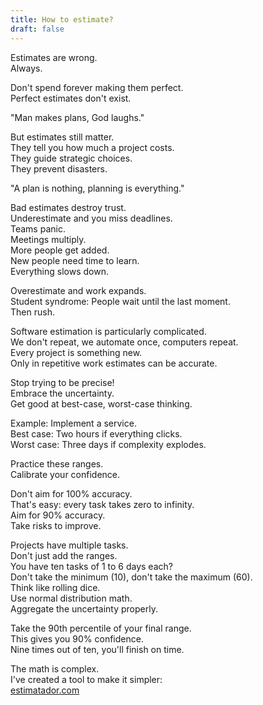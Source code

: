 ```yaml
---
title: How to estimate?
draft: false
---
```

Estimates are wrong.  
Always.  

Don't spend forever making them perfect.  
Perfect estimates don't exist.  

"Man makes plans, God laughs."  

But estimates still matter.  
They tell you how much a project costs.  
They guide strategic choices.  
They prevent disasters.  

"A plan is nothing, planning is everything."  

Bad estimates destroy trust.  
Underestimate and you miss deadlines.  
Teams panic.  
Meetings multiply.  
More people get added.  
New people need time to learn.  
Everything slows down.  

Overestimate and work expands.  
Student syndrome: People wait until the last moment.  
Then rush.  

Software estimation is particularly complicated.  
We don't repeat, we automate once, computers repeat.  
Every project is something new.  
Only in repetitive work estimates can be accurate.  

Stop trying to be precise!  
Embrace the uncertainty.   
Get good at best-case, worst-case thinking.  

Example: Implement a service.  
Best case: Two hours if everything clicks.  
Worst case: Three days if complexity explodes.  

Practice these ranges.  
Calibrate your confidence.  

Don't aim for 100% accuracy.  
That's easy: every task takes zero to infinity.  
Aim for 90% accuracy.  
Take risks to improve.  

Projects have multiple tasks.  
Don't just add the ranges.  
You have ten tasks of 1 to 6 days each?  
Don't take the minimum (10), don't take the maximum (60).  
Think like rolling dice.  
Use normal distribution math.  
Aggregate the uncertainty properly.  

Take the 90th percentile of your final range.  
This gives you 90% confidence.  
Nine times out of ten, you'll finish on time.  

The math is complex.  
I've created a tool to make it simpler:  
[estimatador.com](http://estimatador.com/)